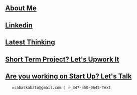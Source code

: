 ## [About Me]( http://tiny.cc/7hj8tz)
## [Linkedin](https://www.linkedin.com/in/abas-kabato/)
## [Latest Thinking](https://medium.com/@abaskabato)
## [Short Term Project? Let's Upwork It](https://www.upwork.com/freelancers/~0131d39aa599685c02?viewMode=1)
## [Are you working on Start Up? Let's Talk](https://calendly.com/talk2abas)

       ✉:abaskabato@gmail.com | ✆ 347-450-0645-Text 











